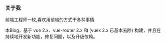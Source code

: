 ### 关于我

前端工程师一枚,喜欢用前端的方式干各种事情

本Blog，基于 vue 2.x、vue-router 2.x 和 (vuex 2.x 已基本去除) 构建，并且在持续地开发新功能，修复问题，以及升级依赖。

